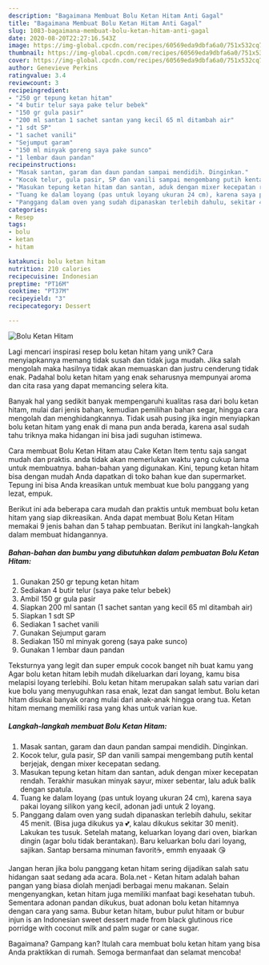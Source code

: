 ```yaml
---
description: "Bagaimana Membuat Bolu Ketan Hitam Anti Gagal"
title: "Bagaimana Membuat Bolu Ketan Hitam Anti Gagal"
slug: 1083-bagaimana-membuat-bolu-ketan-hitam-anti-gagal
date: 2020-08-20T22:27:16.543Z
image: https://img-global.cpcdn.com/recipes/60569eda9dbfa6a0/751x532cq70/bolu-ketan-hitam-foto-resep-utama.jpg
thumbnail: https://img-global.cpcdn.com/recipes/60569eda9dbfa6a0/751x532cq70/bolu-ketan-hitam-foto-resep-utama.jpg
cover: https://img-global.cpcdn.com/recipes/60569eda9dbfa6a0/751x532cq70/bolu-ketan-hitam-foto-resep-utama.jpg
author: Genevieve Perkins
ratingvalue: 3.4
reviewcount: 3
recipeingredient:
- "250 gr tepung ketan hitam"
- "4 butir telur saya pake telur bebek"
- "150 gr gula pasir"
- "200 ml santan 1 sachet santan yang kecil 65 ml ditambah air"
- "1 sdt SP"
- "1 sachet vanili"
- "Sejumput garam"
- "150 ml minyak goreng saya pake sunco"
- "1 lembar daun pandan"
recipeinstructions:
- "Masak santan, garam dan daun pandan sampai mendidih. Dinginkan."
- "Kocok telur, gula pasir, SP dan vanili sampai mengembang putih kental berjejak, dengan mixer kecepatan sedang."
- "Masukan tepung ketan hitam dan santan, aduk dengan mixer kecepatan rendah. Terakhir masukan minyak sayur, mixer sebentar, lalu aduk balik dengan spatula."
- "Tuang ke dalam loyang (pas untuk loyang ukuran 24 cm), karena saya pakai loyang silikon yang kecil, adonan jadi untuk 2 loyang."
- "Panggang dalam oven yang sudah dipanaskan terlebih dahulu, sekitar 45 menit. (Bisa juga dikukus ya 💕, kalau dikukus sekitar 30 menit). Lakukan tes tusuk. Setelah matang, keluarkan loyang dari oven, biarkan dingin (agar bolu tidak berantakan). Baru keluarkan bolu dari loyang, sajikan. Santap bersama minuman favorit☕, emmh enyaaak 😘"
categories:
- Resep
tags:
- bolu
- ketan
- hitam

katakunci: bolu ketan hitam 
nutrition: 210 calories
recipecuisine: Indonesian
preptime: "PT16M"
cooktime: "PT37M"
recipeyield: "3"
recipecategory: Dessert

---
```



![Bolu Ketan Hitam](https://img-global.cpcdn.com/recipes/60569eda9dbfa6a0/751x532cq70/bolu-ketan-hitam-foto-resep-utama.jpg)

Lagi mencari inspirasi resep bolu ketan hitam yang unik? Cara menyiapkannya memang tidak susah dan tidak juga mudah. Jika salah mengolah maka hasilnya tidak akan memuaskan dan justru cenderung tidak enak. Padahal bolu ketan hitam yang enak seharusnya mempunyai aroma dan cita rasa yang dapat memancing selera kita.

Banyak hal yang sedikit banyak mempengaruhi kualitas rasa dari bolu ketan hitam, mulai dari jenis bahan, kemudian pemilihan bahan segar, hingga cara mengolah dan menghidangkannya. Tidak usah pusing jika ingin menyiapkan bolu ketan hitam yang enak di mana pun anda berada, karena asal sudah tahu triknya maka hidangan ini bisa jadi suguhan istimewa.

Cara membuat Bolu Ketan Hitam atau Cake Ketan Item tentu saja sangat mudah dan praktis. anda tidak akan memerlukan waktu yang cukup lama untuk membuatnya. bahan-bahan yang digunakan. Kini, tepung ketan hitam bisa dengan mudah Anda dapatkan di toko bahan kue dan supermarket. Tepung ini bisa Anda kreasikan untuk membuat kue bolu panggang yang lezat, empuk.


Berikut ini ada beberapa cara mudah dan praktis untuk membuat bolu ketan hitam yang siap dikreasikan. Anda dapat membuat Bolu Ketan Hitam memakai 9 jenis bahan dan 5 tahap pembuatan. Berikut ini langkah-langkah dalam membuat hidangannya.

<!--inarticleads1-->

##### Bahan-bahan dan bumbu yang dibutuhkan dalam pembuatan Bolu Ketan Hitam:

1. Gunakan 250 gr tepung ketan hitam
1. Sediakan 4 butir telur (saya pake telur bebek)
1. Ambil 150 gr gula pasir
1. Siapkan 200 ml santan (1 sachet santan yang kecil 65 ml ditambah air)
1. Siapkan 1 sdt SP
1. Sediakan 1 sachet vanili
1. Gunakan Sejumput garam
1. Sediakan 150 ml minyak goreng (saya pake sunco)
1. Gunakan 1 lembar daun pandan


Teksturnya yang legit dan super empuk cocok banget nih buat kamu yang Agar bolu ketan hitam lebih mudah dikeluarkan dari loyang, kamu bisa melapisi loyang terlebihi. Bolu ketan hitam merupakan salah satu varian dari kue bolu yang menyuguhkan rasa enak, lezat dan sangat lembut. Bolu ketan hitam disukai banyak orang mulai dari anak-anak hingga orang tua. Ketan hitam memang memiliki rasa yang khas untuk varian kue. 

<!--inarticleads2-->

##### Langkah-langkah membuat Bolu Ketan Hitam:

1. Masak santan, garam dan daun pandan sampai mendidih. Dinginkan.
1. Kocok telur, gula pasir, SP dan vanili sampai mengembang putih kental berjejak, dengan mixer kecepatan sedang.
1. Masukan tepung ketan hitam dan santan, aduk dengan mixer kecepatan rendah. Terakhir masukan minyak sayur, mixer sebentar, lalu aduk balik dengan spatula.
1. Tuang ke dalam loyang (pas untuk loyang ukuran 24 cm), karena saya pakai loyang silikon yang kecil, adonan jadi untuk 2 loyang.
1. Panggang dalam oven yang sudah dipanaskan terlebih dahulu, sekitar 45 menit. (Bisa juga dikukus ya 💕, kalau dikukus sekitar 30 menit). Lakukan tes tusuk. Setelah matang, keluarkan loyang dari oven, biarkan dingin (agar bolu tidak berantakan). Baru keluarkan bolu dari loyang, sajikan. Santap bersama minuman favorit☕, emmh enyaaak 😘


Jangan heran jika bolu panggang ketan hitam sering dijadikan salah satu hidangan saat sedang ada acara. Bola.net - Ketan hitam adalah bahan pangan yang biasa diolah menjadi berbagai menu makanan. Selain mengenyangkan, ketan hitam juga memiliki manfaat bagi kesehatan tubuh. Sementara adonan pandan dikukus, buat adonan bolu ketan hitamnya dengan cara yang sama. Bubur ketan hitam, bubur pulut hitam or bubur injun is an Indonesian sweet dessert made from black glutinous rice porridge with coconut milk and palm sugar or cane sugar. 

Bagaimana? Gampang kan? Itulah cara membuat bolu ketan hitam yang bisa Anda praktikkan di rumah. Semoga bermanfaat dan selamat mencoba!
